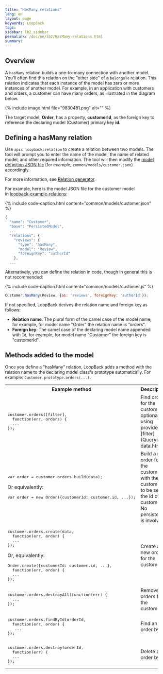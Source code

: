 ```yaml
---
title: "HasMany relations"
lang: en
layout: page
keywords: LoopBack
tags:
sidebar: lb2_sidebar
permalink: /doc/en/lb2/HasMany-relations.html
summary:
---
```


## Overview

A `hasMany` relation builds a one-to-many connection with another model. You'll often find this relation on the "other side" of a `belongsTo` relation.
This relation indicates that each instance of the model has zero or more instances of another model.
For example, in an application with customers and orders, a customer can have many orders, as illustrated in the diagram below.

{% include image.html file="9830481.png" alt="" %}

The target model, **Order**, has a property, **customerId**, as the foreign key to reference the declaring model (Customer) primary key **id**.

## Defining a hasMany relation

Use `apic loopback:relation` to create a relation between two models.
The tool will prompt you to enter the name of the model, the name of related model, and other required information.
The tool will then modify the [model definition JSON file](Model-definition-JSON-file.html) (for example, `common/models/customer.json`) accordingly.

For more information, see [Relation generator](Relation-generator.html).

For example, here is the model JSON file for the customer model in [loopback-example-relations](https://github.com/strongloop/loopback-example-relations):

{% include code-caption.html content="common/models/customer.json" %}
```javascript
{
  "name": "Customer",
  "base": "PersistedModel",
  ...
  "relations": {
    "reviews": {
      "type": "hasMany",
      "model": "Review",
      "foreignKey": "authorId"
    },
  ...
```

Alternatively, you can define the relation in code, though in general this is not recommended:

{% include code-caption.html content="common/models/customer.js" %}
```javascript
Customer.hasMany(Review, {as: 'reviews', foreignKey: 'authorId'});
```

If not specified, LoopBack derives the relation name and foreign key as follows:

* **Relation name**: The plural form of the camel case of the model name; for example, for model name "Order" the relation name is "orders".
* **Foreign key**: The camel case of the declaring model name appended with `Id`, for example, for model name "Customer" the foreign key is "customerId".

## Methods added to the model

Once you define a "hasMany" relation, LoopBack adds a method with the relation name to the declaring model class's prototype automatically.
For example: `Customer.prototype.orders(...)`.

<table>
  <tbody>
    <tr>
      <th style="width: 400px;">Example method</th>
      <th>Description</th>
    </tr>
    <tr>
      <td>
        <pre>customer.orders([filter],
  function(err, orders) {<br>  ...<br>});</pre>
      </td>
      <td>Find orders for the customer, optionally using provided [filter](Querying-data.html)</td>
    </tr>
    <tr>
      <td>
        <pre>var order = customer.orders.build(data);</pre>
        <p>Or equivalently:</p>
        <pre>var order = new Order({customerId: customer.id, ...});</pre>
      </td>
      <td>Build a new order for the customer with the customerId to be set to the id of the customer. No persistence is involved.</td>
    </tr>
    <tr>
      <td>
        <pre>customer.orders.create(data,
  function(err, order) {<br>  ...<br>});</pre>
        <p>Or, equivalently:</p>
        <pre>Order.create({customerId: customer.id, ...},
  function(err, order) {<br>  ...<br>});</pre>
      </td>
      <td>Create a new order for the customer.</td>
    </tr>
    <tr>
      <td>
        <pre>customer.orders.destroyAll(function(err) {<br>  ...<br>});</pre>
      </td>
      <td>Remove all orders for the customer.</td>
    </tr>
    <tr>
      <td>
        <pre>customer.orders.findById(orderId,
  function(err, order) {<br>   ...<br>});</pre>
      </td>
      <td>Find an order by ID.</td>
    </tr>
    <tr>
      <td>
        <pre>customer.orders.destroy(orderId,
  function(err) {<br>  ...<br>});</pre>
      </td>
      <td>Delete an order by ID.</td>
    </tr>
  </tbody>
</table>
